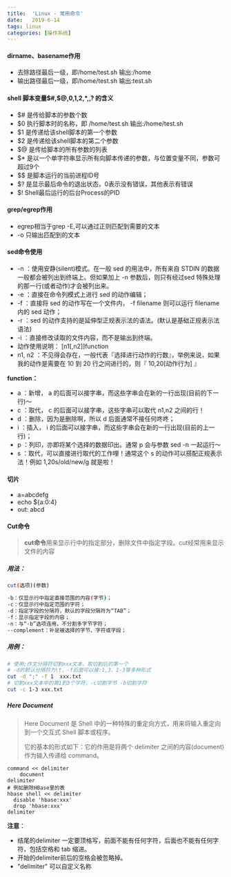 ```yaml
---
title:  'Linux - 常用命令'
date:   2019-6-14
tags: linux
categories: [操作系统]
---
```


#### dirname、basename作用

- 去除路径最后一级，即/home/test.sh 输出:/home 
- 输出路径最后一级，即/home/test.sh 输出:test.sh
####  shell 脚本变量$#,$@,$0,$1,$2,$*,$,$? 的含义
- $# 是传给脚本的参数个数
- $0 执行脚本时的名称，即 /home/test.sh  输出:/home/test.sh
- $1 是传递给该shell脚本的第一个参数
- $2 是传递给该shell脚本的第二个参数
- $@ 是传给脚本的所有参数的列表
- $* 是以一个单字符串显示所有向脚本传递的参数，与位置变量不同，参数可超过9个
- $$ 是脚本运行的当前进程ID号
- $? 是显示最后命令的退出状态，0表示没有错误，其他表示有错误
- $! Shell最后运行的后台Process的PID 
#### grep/egrep作用

- egrep相当于grep -E,可以通过正则匹配到需要的文本
- -o 只输出匹配到的文本
#### sed命令使用

- -n ：使用安静(silent)模式。在一般 sed 的用法中，所有来自 STDIN 的数据一般都会被列出到终端上。但如果加上 -n 参数后，则只有经过sed 特殊处理的那一行(或者动作)才会被列出来。
- -e ：直接在命令列模式上进行 sed 的动作编辑；
- -f ：直接将 sed 的动作写在一个文件内， -f filename 则可以运行 filename 内的 sed 动作；
- -r ：sed 的动作支持的是延伸型正规表示法的语法。(默认是基础正规表示法语法)
- -i ：直接修改读取的文件内容，而不是输出到终端。
- 动作使用说明： [n1[,n2]]function
- n1, n2 ：不见得会存在，一般代表『选择进行动作的行数』，举例来说，如果我的动作是需要在 10 到 20 行之间进行的，则『 10,20[动作行为] 』

**function：**
- a ：新增， a 的后面可以接字串，而这些字串会在新的一行出现(目前的下一行)～
- c ：取代， c 的后面可以接字串，这些字串可以取代 n1,n2 之间的行！
- d ：删除，因为是删除啊，所以 d 后面通常不接任何咚咚；
- i ：插入， i 的后面可以接字串，而这些字串会在新的一行出现(目前的上一行)；
- p ：列印，亦即将某个选择的数据印出。通常 p 会与参数 sed -n 一起运行～
- s ：取代，可以直接进行取代的工作哩！通常这个 s 的动作可以搭配正规表示法！例如 1,20s/old/new/g 就是啦！
#### 切片

- a=abcdefg
- echo ${a:0:4}
- out: abcd

#### Cut命令

> **cut命令**用来显示行中的指定部分，删除文件中指定字段。cut经常用来显示文件的内容

##### 用法：

```bash
cut(选项)(参数)

-b：仅显示行中指定直接范围的内容(字节)；
-c：仅显示行中指定范围的字符；
-d：指定字段的分隔符，默认的字段分隔符为“TAB”；
-f：显示指定字段的内容；
-n：与“-b”选项连用，不分割多字节字符；
--complement：补足被选择的字节、字符或字段；
```

##### 用例：

```bash
# 使用;作文分隔符切割xxx文本，取切割后的第一个
# -d的默认分隔符为\t，-f后面可以接:1,3、1-3等多种形式
cut -d ";" -f 1  xxx.txt
# 切割xxx文本中的第1到3个字符，-c切割字节 -b切割字符
cut -c 1-3 xxx.txt
```

##### Here Document

> Here Document 是 Shell 中的一种特殊的重定向方式，用来将输入重定向到一个交互式 Shell 脚本或程序。
>
> 它的基本的形式如下：它的作用是将两个 delimiter 之间的内容(document) 作为输入传递给 command。

```shell
command << delimiter
    document
delimiter
# 例如删除HBase里的表
hbase shell << delimiter
  disable 'hbase:xxx'
  drop 'hbase:xxx'
delimiter
```

**注意**：

- 结尾的delimiter 一定要顶格写，前面不能有任何字符，后面也不能有任何字符，包括空格和 tab 缩进。
- 开始的delimiter前后的空格会被忽略掉。
- "delimiter" 可以自定义名称